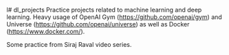 l# dl_projects
Practice projects related to machine learning and deep learning. Heavy usage of OpenAI Gym (https://github.com/openai/gym) and Universe (https://github.com/openai/universe) as well as Docker (https://www.docker.com/). 

Some practice from Siraj Raval video series. 